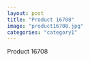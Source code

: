 ```yaml
---
layout: post
title: "Product 16708"
image: "product16708.jpg"
categories: "category1"
---
```

Product 16708
